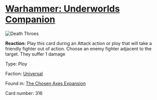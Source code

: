 # [Warhammer: Underworlds Companion](https://guidokessels.github.io/wh-underworlds)

  

![Death Throes](https://warhammerunderworlds.com/wp-content/uploads/sites/6/2018/02/316_ENG.png)

<b>Reaction:</b> Play this card during an Attack action or ploy that will take a friendly fighter out of action. Choose an enemy fighter adjacent to the target. They suffer 1 damage

Type: Ploy

Faction: [Universal](https://guidokessels.github.io/wh-underworlds/factions/universal)

Found in: [The Chosen Axes Expansion](https://guidokessels.github.io/wh-underworlds/locations/the-chosen-axes-expansion)

Card number: 316
